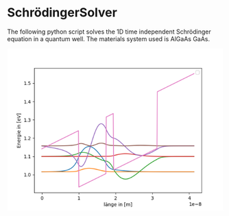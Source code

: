 # SchrödingerSolver
The following python script solves the 1D time independent Schrödinger equation in a quantum well. 
The materials system used is AlGaAs GaAs.   

![plot](./well.png)